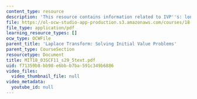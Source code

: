 ```yaml
---
content_type: resource
description: 'This resource contains information related to IVP''s: longer examples.'
file: https://ol-ocw-studio-app-production.s3.amazonaws.com/courses/18-03sc-differential-equations-fall-2011/f71359b8bb98e6bbb7ba591c349b6886_MIT18_03SCF11_s29_5text.pdf
file_type: application/pdf
learning_resource_types: []
ocw_type: OCWFile
parent_title: 'Laplace Transform: Solving Initial Value Problems'
parent_type: CourseSection
resourcetype: Document
title: MIT18_03SCF11_s29_5text.pdf
uid: f71359b8-bb98-e6bb-b7ba-591c349b6886
video_files:
  video_thumbnail_file: null
video_metadata:
  youtube_id: null
---
```

